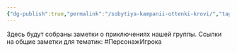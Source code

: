 ```yaml
---
{"dg-publish":true,"permalink":"/sobytiya-kampanii-ottenki-krovi/","tags":["gardenEntry"]}
---
```


Здесь будут собраны заметки о приключениях нашей группы.
Ссылки на общие заметки для тематик:
#ПерсонажИгрока 